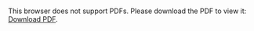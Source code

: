<object data="christ-in-song/CIS1908pdfs/794.pdf" type="application/pdf" width="100%" height="1024px">
    <embed src="christ-in-song/CIS1908pdfs/794.pdf">
        <p>This browser does not support PDFs. Please download the PDF to view it: <a href="christ-in-song/CIS1908pdfs/794.pdf">Download PDF</a>.</p>
    </embed>
</object>
